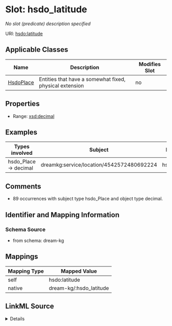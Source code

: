 

# Slot: hsdo_latitude


_No slot (predicate) description specified_





URI: [hsdo:latitude](http://schema.org/latitude)



<!-- no inheritance hierarchy -->





## Applicable Classes

| Name | Description | Modifies Slot |
| --- | --- | --- |
| [HsdoPlace](../classes/HsdoPlace.md) | Entities that have a somewhat fixed, physical extension |  no  |







## Properties

* Range: [xsd:decimal](xsd:decimal)






## Examples

| Types involved | Subject | Predicate | Object |
| --- | --- | --- | --- |
| hsdo_Place → decimal | dreamkg:service/location/4542572480692224 | hsdo:latitude | 39.9028317 |


## Comments

* 89 occurrences with subject type hsdo_Place and object type decimal.

## Identifier and Mapping Information







### Schema Source


* from schema: dream-kg




## Mappings

| Mapping Type | Mapped Value |
| ---  | ---  |
| self | hsdo:latitude |
| native | dream-kg/:hsdo_latitude |




## LinkML Source

<details>
```yaml
name: hsdo_latitude
description: No slot (predicate) description specified
comments:
- 89 occurrences with subject type hsdo_Place and object type decimal.
examples:
- description: hsdo_Place → decimal
  object:
    example_object: '39.9028317'
    example_object_type: decimal
    example_predicate: hsdo:latitude
    example_subject: dreamkg:service/location/4542572480692224
    example_subject_type: hsdo_Place
from_schema: dream-kg
rank: 1000
slot_uri: hsdo:latitude
alias: hsdo_latitude
domain_of:
- hsdo_Place
range: decimal

```
</details>